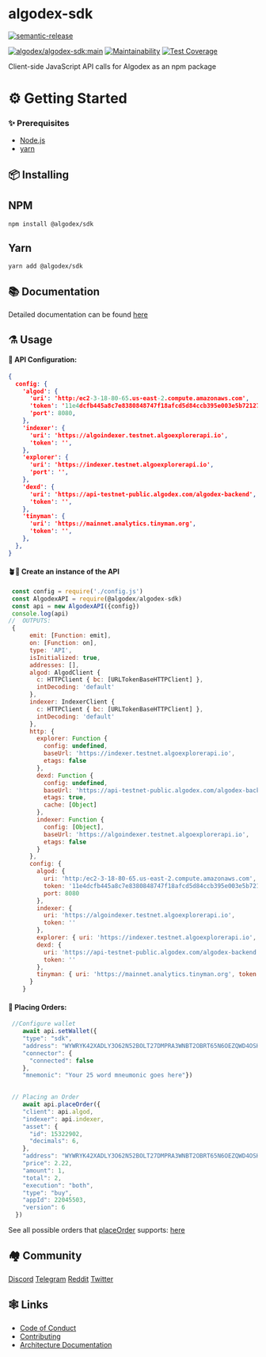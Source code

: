 # algodex-sdk

[![semantic-release](https://img.shields.io/badge/%20%20%F0%9F%93%A6%F0%9F%9A%80-semantic--release-e10079.svg)](https://github.com/semantic-release/semantic-release)

[![algodex/algodex-sdk:main](https://github.com/algodex/algodex-sdk/actions/workflows/ci.yml/badge.svg?branch=main)](https://github.com/algodex/algodex-sdk/actions/workflows/ci.yml)
[![Maintainability](https://api.codeclimate.com/v1/badges/ec6d58e1e3562cd4be26/maintainability)](https://codeclimate.com/repos/62438536b3ae7671bd0005a9/maintainability)
[![Test Coverage](https://api.codeclimate.com/v1/badges/ec6d58e1e3562cd4be26/test_coverage)](https://codeclimate.com/repos/62438536b3ae7671bd0005a9/test_coverage)

Client-side JavaScript API calls for Algodex as an npm package




# ⚙ Getting Started

### ✨ Prerequisites

- [Node.js](https://nodejs.org/en/download/)
- [yarn](https://classic.yarnpkg.com/en/docs/install)

## 📦 Installing

## NPM

```shell
npm install @algodex/sdk
```

## Yarn

```shell
yarn add @algodex/sdk
```

## 📚 Documentation
Detailed documentation can be found [here](https://algodex-dky9z8dda-algodex-dev.vercel.app/module-order_structure.html)

## ⚗ Usage

#### 🔧 API Configuration:

``` json
{
  config: {
    'algod': {
      'uri': 'http:/ec2-3-18-80-65.us-east-2.compute.amazonaws.com',
      'token': '11e4dcfb445a8c7e8380848747f18afcd5d84ccb395e003e5b72127ca5e9a259',
      'port': 8080,
    },
    'indexer': {
      'uri': 'https://algoindexer.testnet.algoexplorerapi.io',
      'token': '',
    },
    'explorer': {
      'uri': 'https://indexer.testnet.algoexplorerapi.io',
      'port': '',
    },
    'dexd': {
      'uri': 'https://api-testnet-public.algodex.com/algodex-backend',
      'token': '',
    },
    'tinyman': {
      'uri': 'https://mainnet.analytics.tinyman.org',
      'token': '',
    },
  },
}

```

#### 🪴🚿 Create an instance of the API 

``` javascript
 const config = require('./config.js')
 const AlgodexAPI = require(@algodex/algodex-sdk)
 const api = new AlgodexAPI({config})
 console.log(api)
//  OUTPUTS:
 {
      emit: [Function: emit],
      on: [Function: on],
      type: 'API',
      isInitialized: true,
      addresses: [],
      algod: AlgodClient {
        c: HTTPClient { bc: [URLTokenBaseHTTPClient] },
        intDecoding: 'default'
      },
      indexer: IndexerClient {
        c: HTTPClient { bc: [URLTokenBaseHTTPClient] },
        intDecoding: 'default'
      },
      http: {
        explorer: Function {
          config: undefined,
          baseUrl: 'https://indexer.testnet.algoexplorerapi.io',
          etags: false
        },
        dexd: Function {
          config: undefined,
          baseUrl: 'https://api-testnet-public.algodex.com/algodex-backend',
          etags: true,
          cache: [Object]
        },
        indexer: Function {
          config: [Object],
          baseUrl: 'https://algoindexer.testnet.algoexplorerapi.io',
          etags: false
        }
      },
      config: {
        algod: {
          uri: 'http:/ec2-3-18-80-65.us-east-2.compute.amazonaws.com',
          token: '11e4dcfb445a8c7e8380848747f18afcd5d84ccb395e003e5b72127ca5e9a259',
          port: 8080
        },
        indexer: {
          uri: 'https://algoindexer.testnet.algoexplorerapi.io',
          token: ''
        },
        explorer: { uri: 'https://indexer.testnet.algoexplorerapi.io', port: '' },
        dexd: {
          uri: 'https://api-testnet-public.algodex.com/algodex-backend',
          token: ''
        },
        tinyman: { uri: 'https://mainnet.analytics.tinyman.org', token: '' }
      }
    }
```


#### 🔨 Placing Orders:
```javascript
 //Configure wallet
    await api.setWallet({
    "type": "sdk",
    "address": "WYWRYK42XADLY3O62N52BOLT27DMPRA3WNBT2OBRT65N6OEZQWD4OSH6PI",
    "connector": {
      "connected": false
    },
    "mnemonic": "Your 25 word mneumonic goes here"})

 
 // Placing an Order
    await api.placeOrder({
    "client": api.algod,
    "indexer": api.indexer,
    "asset": {
      "id": 15322902,
      "decimals": 6,
    },
    "address": "WYWRYK42XADLY3O62N52BOLT27DMPRA3WNBT2OBRT65N6OEZQWD4OSH6PI",
    "price": 2.22,
    "amount": 1,
    "total": 2,
    "execution": "both",
    "type": "buy",
    "appId": 22045503,
    "version": 6
  })
 ```

 See all possible orders that [placeOrder]() supports: [here]()

## 🏘 Community 
[Discord](https://discord.com/invite/qS3Q7AqwF6)
[Telegram](https://t.me/algodex)
[Reddit](https://www.reddit.com/r/Algodex/)
[Twitter](https://twitter.com/AlgodexOfficial)


## 🕸 Links
- [Code of Conduct](CODE_OF_CONDUCT.md)
- [Contributing](.github/CONTRIBUTING.md)
- [Architecture Documentation](https://github.com/algodex/algodex-architecture)


